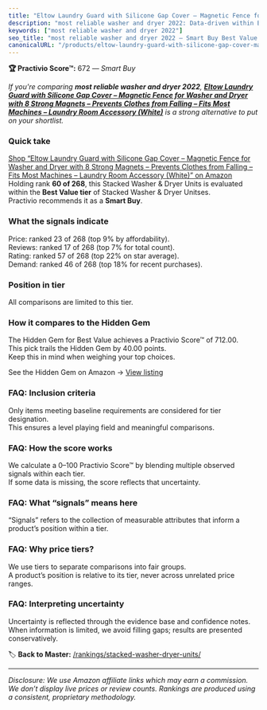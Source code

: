 ```yaml
---
title: "Eltow Laundry Guard with Silicone Gap Cover – Magnetic Fence for Washer and Dryer with 8 Strong Magnets – Prevents Clothes from Falling – Fits Most Machines – Laundry Room Accessory (White)"
description: "most reliable washer and dryer 2022: Data-driven within Best Value ranking using the Practivio Score™. Positioned by quality, value, demand, findability, momen…"
keywords: ["most reliable washer and dryer 2022"]
seo_title: "most reliable washer and dryer 2022 — Smart Buy Best Value (2025)"
canonicalURL: "/products/eltow-laundry-guard-with-silicone-gap-cover-magnetic-fence-for-washer-and-dryer-with-8-strong-magnets-prevents-clothes-from-falling-fits-most-machines-laundry-room-accessory-white-B08D6Y9JHP/"
---
```


**🏆 Practivio Score™:** 672 — _Smart Buy_


*If you're comparing **most reliable washer and dryer 2022**, **[Eltow Laundry Guard with Silicone Gap Cover – Magnetic Fence for Washer and Dryer with 8 Strong Magnets – Prevents Clothes from Falling – Fits Most Machines – Laundry Room Accessory (White)](https://www.amazon.com/dp/B08D6Y9JHP?tag=practivio-20)** is a strong alternative to put on your shortlist.*
### Quick take
[Shop “Eltow Laundry Guard with Silicone Gap Cover – Magnetic Fence for Washer and Dryer with 8 Strong Magnets – Prevents Clothes from Falling – Fits Most Machines – Laundry Room Accessory (White)” on Amazon](https://www.amazon.com/dp/B08D6Y9JHP?tag=practivio-20)
Holding rank **60 of 268**, this Stacked Washer & Dryer Units is evaluated within the **Best Value tier** of Stacked Washer & Dryer Unitses.  
Practivio recommends it as a **Smart Buy**.

### What the signals indicate
Price: ranked 23 of 268 (top 9% by affordability).  
Reviews: ranked 17 of 268 (top 7% for total count).  
Rating: ranked 57 of 268 (top 22% on star average).  
Demand: ranked 46 of 268 (top 18% for recent purchases).

### Position in tier
All comparisons are limited to this tier.

### How it compares to the Hidden Gem
The Hidden Gem for Best Value achieves a Practivio Score™ of 712.00.  
This pick trails the Hidden Gem by 40.00 points.  
Keep this in mind when weighing your top choices.  

See the Hidden Gem on Amazon → [View listing](https://www.amazon.com/dp/B095KG5FPT?tag=practivio-20)

### FAQ: Inclusion criteria
Only items meeting baseline requirements are considered for tier designation.  
This ensures a level playing field and meaningful comparisons.

### FAQ: How the score works
We calculate a 0–100 Practivio Score™ by blending multiple observed signals within each tier.  
If some data is missing, the score reflects that uncertainty.

### FAQ: What “signals” means here
“Signals” refers to the collection of measurable attributes that inform a product’s position within a tier.

### FAQ: Why price tiers?
We use tiers to separate comparisons into fair groups.  
A product’s position is relative to its tier, never across unrelated price ranges.

### FAQ: Interpreting uncertainty
Uncertainty is reflected through the evidence base and confidence notes.  
When information is limited, we avoid filling gaps; results are presented conservatively.


🏷️ **Back to Master:** [/rankings/stacked-washer-dryer-units/](/rankings/stacked-washer-dryer-units/)

---
_Disclosure: We use Amazon affiliate links which may earn a commission. We don’t display live prices or review counts. Rankings are produced using a consistent, proprietary methodology._
